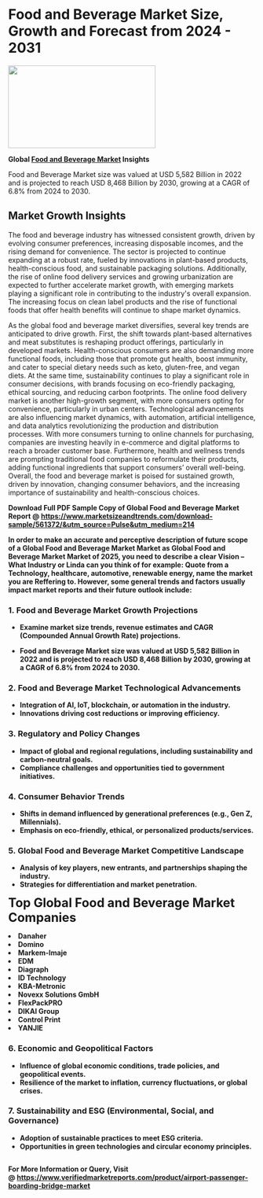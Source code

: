 <H1>Food and Beverage Market Size, Growth and Forecast from 2024 - 2031</H1><img class="aligncenter size-medium wp-image-584254" src="https://thirdeyenews.in/wp-content/uploads/2024/09/Global-Market-Research-300x168.jpeg" alt="" width="300" height="168" /><p><strong>Global&nbsp;<a href="https://www.marketsizeandtrends.com/download-sample/561372/&amp;utm_source=Pulse&amp;utm_medium=214">Food and Beverage Market</a> Insights</strong></p><p>Food and Beverage Market size was valued at USD 5,582 Billion in 2022 and is projected to reach USD 8,468 Billion by 2030, growing at a CAGR of 6.8% from 2024 to 2030.</p><p><h2>Market Growth Insights</h2> <p>The food and beverage industry has witnessed consistent growth, driven by evolving consumer preferences, increasing disposable incomes, and the rising demand for convenience. The sector is projected to continue expanding at a robust rate, fueled by innovations in plant-based products, health-conscious food, and sustainable packaging solutions. Additionally, the rise of online food delivery services and growing urbanization are expected to further accelerate market growth, with emerging markets playing a significant role in contributing to the industry's overall expansion. The increasing focus on clean label products and the rise of functional foods that offer health benefits will continue to shape market dynamics.</p> <p><strong></strong></p> <p>As the global food and beverage market diversifies, several key trends are anticipated to drive growth. First, the shift towards plant-based alternatives and meat substitutes is reshaping product offerings, particularly in developed markets. Health-conscious consumers are also demanding more functional foods, including those that promote gut health, boost immunity, and cater to special dietary needs such as keto, gluten-free, and vegan diets. At the same time, sustainability continues to play a significant role in consumer decisions, with brands focusing on eco-friendly packaging, ethical sourcing, and reducing carbon footprints. The online food delivery market is another high-growth segment, with more consumers opting for convenience, particularly in urban centers. Technological advancements are also influencing market dynamics, with automation, artificial intelligence, and data analytics revolutionizing the production and distribution processes. With more consumers turning to online channels for purchasing, companies are investing heavily in e-commerce and digital platforms to reach a broader customer base. Furthermore, health and wellness trends are prompting traditional food companies to reformulate their products, adding functional ingredients that support consumers’ overall well-being. Overall, the food and beverage market is poised for sustained growth, driven by innovation, changing consumer behaviors, and the increasing importance of sustainability and health-conscious choices.</p> <p><strong></p><p><span class=""><strong>Download Full PDF Sample Copy of Global Food and Beverage Market Report</strong> @ <a href="https://www.marketsizeandtrends.com/download-sample/561372/&amp;utm_source=Pulse&amp;utm_medium=214" target="_blank">https://www.marketsizeandtrends.com/download-sample/561372/&amp;utm_source=Pulse&amp;utm_medium=214</a></span></p><p>In order to make an accurate and perceptive description of future scope of a Global&nbsp;Food and Beverage Market Market as Global&nbsp;Food and Beverage Market Market of 2025, you need to describe a clear Vision &ndash; What Industry or Linda can you think of for example: Quote from a Technology, healthcare, automotive, renewable energy, name the market you are Reffering to. However, some general trends and factors usually impact market reports and their future outlook include:</p><h3>1.&nbsp;<strong>Food and Beverage Market Growth Projections</strong></h3><ul><li>Examine market size trends, revenue estimates and CAGR (Compounded Annual Growth Rate) projections.</li><li><p>Food and Beverage Market size was valued at USD 5,582 Billion in 2022 and is projected to reach USD 8,468 Billion by 2030, growing at a CAGR of 6.8% from 2024 to 2030.</p></li></ul><h3>2.&nbsp;<strong>Food and Beverage Market Technological Advancements</strong></h3><ul><li>Integration of AI, IoT, blockchain, or automation in the industry.</li><li>Innovations driving cost reductions or improving efficiency.</li></ul><h3>3.&nbsp;<strong>Regulatory and Policy Changes</strong></h3><ul><li>Impact of global and regional regulations, including sustainability and carbon-neutral goals.</li><li>Compliance challenges and opportunities tied to government initiatives.</li></ul><h3>4.&nbsp;<strong>Consumer Behavior Trends</strong></h3><ul><li>Shifts in demand influenced by generational preferences (e.g., Gen Z, Millennials).</li><li>Emphasis on eco-friendly, ethical, or personalized products/services.</li></ul><h3>5.&nbsp;<strong>Global Food and Beverage Market Competitive Landscape</strong></h3><ul><li>Analysis of key players, new entrants, and partnerships shaping the industry.</li><li>Strategies for differentiation and market penetration.</li></ul><p data-pm-slice="1 1 []"><span style="color: inherit; font-family: inherit; font-size: 25px;">Top Global Food and Beverage Market Companies</span></p><div class="" data-test-id=""><p><li>Danaher</li><li> Domino</li><li> Markem-Imaje</li><li> EDM</li><li> Diagraph</li><li> ID Technology</li><li> KBA-Metronic</li><li> Novexx Solutions GmbH</li><li> FlexPackPRO</li><li> DIKAI Group</li><li> Control Print</li><li> YANJIE</li></p></div><h3>6.&nbsp;<strong>Economic and Geopolitical Factors</strong></h3><ul><li>Influence of global economic conditions, trade policies, and geopolitical events.</li><li>Resilience of the market to inflation, currency fluctuations, or global crises.</li></ul><h3>7.&nbsp;<strong>Sustainability and ESG (Environmental, Social, and Governance)</strong></h3><ul><li>Adoption of sustainable practices to meet ESG criteria.</li><li>Opportunities in green technologies and circular economy principles.</li></ul><h2><strong style="font-size: 14px;">For More Information or Query, Visit @&nbsp;</strong><a style="background-color: #ffffff; font-size: 14px;" href="https://www.marketsizeandtrends.com/report/food-and-beverage-market/" target="_blank">https://www.verifiedmarketreports.com/product/airport-passenger-boarding-bridge-market</a></h2>
